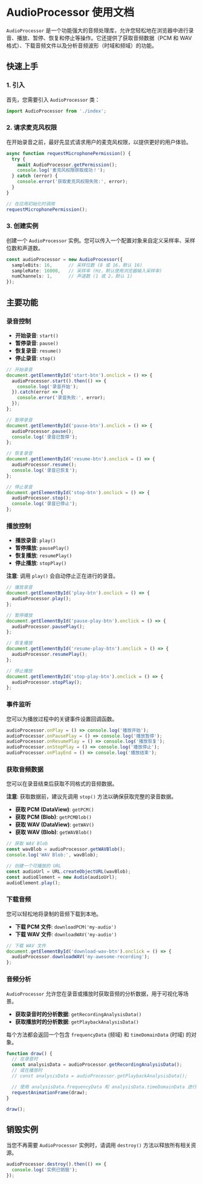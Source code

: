 # AudioProcessor 使用文档

`AudioProcessor` 是一个功能强大的音频处理库，允许您轻松地在浏览器中进行录音、播放、暂停、恢复和停止等操作。它还提供了获取音频数据（PCM 和 WAV 格式）、下载音频文件以及分析音频波形（时域和频域）的功能。

## 快速上手

### 1. 引入

首先，您需要引入 `AudioProcessor` 类：

```typescript
import AudioProcessor from './index';
```

### 2. 请求麦克风权限

在开始录音之前，最好先显式请求用户的麦克风权限，以提供更好的用户体验。

```typescript
async function requestMicrophonePermission() {
  try {
    await AudioProcessor.getPermission();
    console.log('麦克风权限获取成功！');
  } catch (error) {
    console.error('获取麦克风权限失败:', error);
  }
}

// 在应用初始化时调用
requestMicrophonePermission();
```

### 3. 创建实例

创建一个 `AudioProcessor` 实例。您可以传入一个配置对象来自定义采样率、采样位数和声道数。

```typescript
const audioProcessor = new AudioProcessor({
  sampleBits: 16,      // 采样位数 (8 或 16，默认 16)
  sampleRate: 16000,   // 采样率 (Hz，默认使用浏览器输入采样率)
  numChannels: 1,      // 声道数 (1 或 2，默认 1)
});
```

## 主要功能

### 录音控制

- **开始录音**: `start()`
- **暂停录音**: `pause()`
- **恢复录音**: `resume()`
- **停止录音**: `stop()`

```typescript
// 开始录音
document.getElementById('start-btn').onclick = () => {
  audioProcessor.start().then(() => {
    console.log('录音开始');
  }).catch(error => {
    console.error('录音失败:', error);
  });
};

// 暂停录音
document.getElementById('pause-btn').onclick = () => {
  audioProcessor.pause();
  console.log('录音已暂停');
};

// 恢复录音
document.getElementById('resume-btn').onclick = () => {
  audioProcessor.resume();
  console.log('录音已恢复');
};

// 停止录音
document.getElementById('stop-btn').onclick = () => {
  audioProcessor.stop();
  console.log('录音已停止');
};
```

### 播放控制

- **播放录音**: `play()`
- **暂停播放**: `pausePlay()`
- **恢复播放**: `resumePlay()`
- **停止播放**: `stopPlay()`

**注意**: 调用 `play()` 会自动停止正在进行的录音。

```typescript
// 播放录音
document.getElementById('play-btn').onclick = () => {
  audioProcessor.play();
};

// 暂停播放
document.getElementById('pause-play-btn').onclick = () => {
  audioProcessor.pausePlay();
};

// 恢复播放
document.getElementById('resume-play-btn').onclick = () => {
  audioProcessor.resumePlay();
};

// 停止播放
document.getElementById('stop-play-btn').onclick = () => {
  audioProcessor.stopPlay();
};
```

### 事件监听

您可以为播放过程中的关键事件设置回调函数。

```typescript
audioProcessor.onPlay = () => console.log('播放开始');
audioProcessor.onPausePlay = () => console.log('播放暂停');
audioProcessor.onResumePlay = () => console.log('播放恢复');
audioProcessor.onStopPlay = () => console.log('播放停止');
audioProcessor.onPlayEnd = () => console.log('播放结束');
```

### 获取音频数据

您可以在录音结束后获取不同格式的音频数据。

**注意**: 获取数据前，建议先调用 `stop()` 方法以确保获取完整的录音数据。

- **获取 PCM (DataView)**: `getPCM()`
- **获取 PCM (Blob)**: `getPCMBlob()`
- **获取 WAV (DataView)**: `getWAV()`
- **获取 WAV (Blob)**: `getWAVBlob()`

```typescript
// 获取 WAV Blob
const wavBlob = audioProcessor.getWAVBlob();
console.log('WAV Blob:', wavBlob);

// 创建一个可播放的 URL
const audioUrl = URL.createObjectURL(wavBlob);
const audioElement = new Audio(audioUrl);
audioElement.play();
```

### 下载音频

您可以轻松地将录制的音频下载到本地。

- **下载 PCM 文件**: `downloadPCM('my-audio')`
- **下载 WAV 文件**: `downloadWAV('my-audio')`

```typescript
// 下载 WAV 文件
document.getElementById('download-wav-btn').onclick = () => {
  audioProcessor.downloadWAV('my-awesome-recording');
};
```

### 音频分析

`AudioProcessor` 允许您在录音或播放时获取音频的分析数据，用于可视化等场景。

- **获取录音时的分析数据**: `getRecordingAnalysisData()`
- **获取播放时的分析数据**: `getPlaybackAnalysisData()`

每个方法都会返回一个包含 `frequencyData` (频域) 和 `timeDomainData` (时域) 的对象。

```typescript
function draw() {
  // 在录音时
  const analysisData = audioProcessor.getRecordingAnalysisData();
  // 或在播放时
  // const analysisData = audioProcessor.getPlaybackAnalysisData();

  // 使用 analysisData.frequencyData 和 analysisData.timeDomainData 进行绘制
  requestAnimationFrame(draw);
}

draw();
```

## 销毁实例

当您不再需要 `AudioProcessor` 实例时，请调用 `destroy()` 方法以释放所有相关资源。

```typescript
audioProcessor.destroy().then(() => {
  console.log('实例已销毁');
});
```
